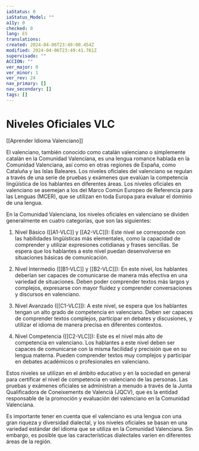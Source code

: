 ```yaml
---
iaStatus: 0
iaStatus_Model: ""
a11y: 0
checked: 0
lang: ES
translations: 
created: 2024-04-06T23:49:00.454Z
modified: 2024-04-06T23:49:41.761Z
supervisado: ""
ACCION: ""
ver_major: 0
ver_minor: 1
ver_rev: 24
nav_primary: []
nav_secondary: []
tags: []
---
```

# Niveles Oficiales VLC

[[Aprender Idioma Valenciano]]

El valenciano, también conocido como catalán valenciano o simplemente catalán en la Comunidad Valenciana, es una lengua romance hablada en la Comunidad Valenciana, así como en otras regiones de España, como Cataluña y las Islas Baleares. Los niveles oficiales del valenciano se regulan a través de una serie de pruebas y exámenes que evalúan la competencia lingüística de los hablantes en diferentes áreas. Los niveles oficiales en valenciano se asemejan a los del Marco Común Europeo de Referencia para las Lenguas (MCER), que se utilizan en toda Europa para evaluar el dominio de una lengua.

En la Comunidad Valenciana, los niveles oficiales en valenciano se dividen generalmente en cuatro categorías, que son las siguientes:

1. Nivel Básico ([[A1-VLC]] y [[A2-VLC]]): Este nivel se corresponde con las habilidades lingüísticas más elementales, como la capacidad de comprender y utilizar expresiones cotidianas y frases sencillas. Se espera que los hablantes a este nivel puedan desenvolverse en situaciones básicas de comunicación.
    
2. Nivel Intermedio ([[B1-VLC]] y [[B2-VLC]]): En este nivel, los hablantes deberían ser capaces de comunicarse de manera más efectiva en una variedad de situaciones. Deben poder comprender textos más largos y complejos, expresarse con mayor fluidez y comprender conversaciones y discursos en valenciano.
    
3. Nivel Avanzado ([[C1-VLC]]): A este nivel, se espera que los hablantes tengan un alto grado de competencia en valenciano. Deben ser capaces de comprender textos complejos, participar en debates y discusiones, y utilizar el idioma de manera precisa en diferentes contextos.
    
4. Nivel Competencia ([[C2-VLC]]): Este es el nivel más alto de competencia en valenciano. Los hablantes a este nivel deben ser capaces de comunicarse con la misma facilidad y precisión que en su lengua materna. Pueden comprender textos muy complejos y participar en debates académicos o profesionales en valenciano.
    

Estos niveles se utilizan en el ámbito educativo y en la sociedad en general para certificar el nivel de competencia en valenciano de las personas. Las pruebas y exámenes oficiales se administran a menudo a través de la Junta Qualificadora de Coneixements de Valencià (JQCV), que es la entidad responsable de la promoción y evaluación del valenciano en la Comunidad Valenciana.

Es importante tener en cuenta que el valenciano es una lengua con una gran riqueza y diversidad dialectal, y los niveles oficiales se basan en una variedad estándar del idioma que se utiliza en la Comunidad Valenciana. Sin embargo, es posible que las características dialectales varíen en diferentes áreas de la región.
